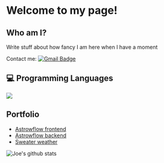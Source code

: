 <h1>Welcome to my page! </h1> 

## Who am I?
<div style="text-align: left"> Write stuff about how fancy I am here when I have a moment </div>

Contact me: [![Gmail Badge](https://img.shields.io/badge/-AustinChristianMoore@gmail.com-c14438?style=flat-square&logo=Gmail&logoColor=white&link=mailto:asterp04@gmail.com)](mailto:austinchristianmoore@gmail.com)

## :computer: Programming Languages
<img src = "https://github-readme-stats.vercel.app/api/top-langs/?username=jwgalvin&layout=compact">

## Portfolio 
* [Astrowflow frontend](https://github.com/jwgalvin/astroflow_fe)
* [Astrowflow backend](https://github.com/T-willjr/astroflow_be)
* [Sweater weather](https://github.com/jwgalvin/whether_sweater)

![Joe's github stats](https://github-readme-stats.vercel.app/api?username=jwgalvin&show_icons=true&hide=[%22issues%22])
